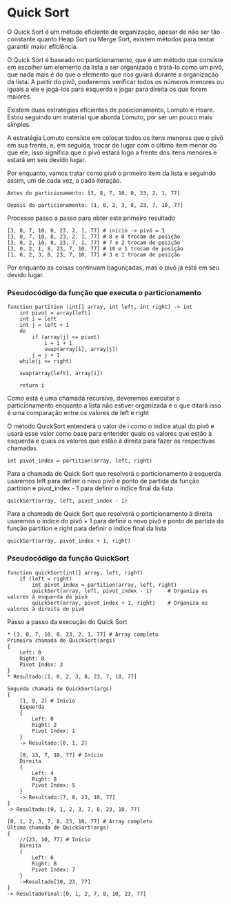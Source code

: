 # Quick Sort

O Quick Sort é um método eficiente de organização, apesar de não ser tão constante quanto Heap Sort ou Merge Sort, existem métodos para tentar garantir maior eficiência. 

O Quick Sort é baseado no particionamento, que é um método que consiste em escolher um elemento da lista a ser organizada e tratá-lo como um pivô, que nada mais é do que o elemento que nos guiará durante a organização da lista. A partir do pivô, poderemos verificar todos os números menores ou iguais a ele e jogá-los para esquerda e jogar para direita os que forem maiores.

Existem duas estratégias eficientes de posicionamento, Lomuto e Hoare. 
Estou seguindo um material que aborda Lomuto, por ser um pouco mais simples.

A estratégia Lomuto consiste em colocar todos os itens menores que o pivô em sua frente, e, em seguida, trocar de lugar com o último item menor do que ele, isso significa que o pivô estará logo a frente dos itens menores e estará em seu devido lugar.

Por enquanto, vamos tratar como pivô o primeiro item da lista e seguindo assim, um de cada vez, a cada iteração.

    Antes do particionamento: [3, 8, 7, 10, 0, 23, 2, 1, 77]

    Depois do particionamento: [1, 0, 2, 3, 8, 23, 7, 10, 77]

Processo passo a passo para obter este primeiro resultado

    [3, 8, 7, 10, 0, 23, 2, 1, 77] # início -> pivô = 3
    [3, 0, 7, 10, 8, 23, 2, 1, 77] # 8 e 0 trocam de posição
    [3, 0, 2, 10, 8, 23, 7, 1, 77] # 7 e 2 trocam de posição
    [3, 0, 2, 1, 8, 23, 7, 10, 77] # 10 e 1 trocam de posição
    [1, 0, 2, 3, 8, 23, 7, 10, 77] # 3 e 1 trocam de posição

Por enquanto as coisas continuam bagunçadas, mas o pivô já está em seu devido lugar.

### Pseudocódigo da função que executa o particionamento

    function partition (int[] array, int left, int right) -> int
        int pivot = array[left]
        int i = left
        int j = left + 1
        do
            if (array[j] <= pivot)
                i = i + 1
                swap(array[i], array[j])
            j = j + 1
        while(j <= right)

        swap(array[left], array[i])

        return i

Como está é uma chamada recursiva, deveremos executar o particionamento enquanto a lista não estiver organizada e o que ditará isso é uma comparação entre os valores de left e right

O método QuickSort entenderá o valor de i como o índice atual do pivô e usará esse valor como base para entender quais os valores que estão à esquerda e quais os valores que estão à direita para fazer as respectivas chamadas

    int pivot_index = partition(array, left, right)

Para a chamada de Quick Sort que resolverá o particionamento à esquerda usaremos left para definir o novo pivô e ponto de partida da função partition e pivot_index - 1 para definir o índice final da lista

    quickSort(array, left, pivot_index - 1)

Para a chamada de Quick Sort que resolverá o particionamento à direita usaremos o índice do pivô + 1 para definir o novo pivô e ponto de partida da função partition e right para definir o índice final da lista

    quickSort(array, pivot_index + 1, right)

### Pseudocódigo da função QuickSort

    function quickSort(int[] array, left, right)
        if (left < right)
            int pivot_index = partition(array, left, right)
            quickSort(array, left, pivot_index - 1)     # Organiza os valores à esquerda do pivô
            quickSort(array, pivot_index + 1, right)    # Organiza os valores à direita do pivô


Passo a passo da execução do Quick Sort

    * [3, 8, 7, 10, 0, 23, 2, 1, 77] # Array completo
    Primeira chamada de QuickSort(args)
    {
        Left: 0
        Right: 8
        Pivot Index: 3
    }
    * Resultado:[1, 0, 2, 3, 8, 23, 7, 10, 77]

    Segunda chamada de QuickSort(args)
    {
        [1, 0, 2] # Início
        Esquerda
        {
            Left: 0
            Right: 2
            Pivot Index: 1
        }
        -> Resultado:[0, 1, 2]

        [8, 23, 7, 10, 77] # Início
        Direita
        {
            Left: 4
            Right: 8
            Pivot Index: 5
        }
        -> Resultado:[7, 8, 23, 10, 77]
    } 
    -> Resultado:[0, 1, 2, 3, 7, 8, 23, 10, 77]

    [0, 1, 2, 3, 7, 8, 23, 10, 77] # Array completo
    Última chamada de QuickSort(args)
    {
        //[23, 10, 77] # Início
        Direita
        {
            Left: 6
            Right: 8
            Pivot Index: 7
        }
        ->Resultado[10, 23, 77] 
    }
    -> ResultadoFinal:[0, 1, 2, 7, 8, 10, 23, 77]


